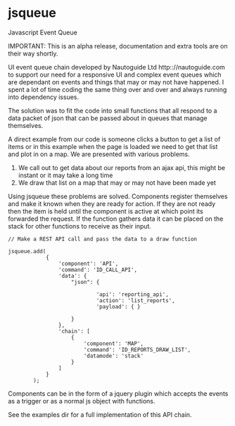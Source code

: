 jsqueue
=======

Javascript Event Queue

IMPORTANT: This is an alpha release, documentation and extra tools are on their way shortly.

UI event queue chain developed by Nautoguide Ltd http:://nautoguide.com to support our need for a responsive UI and complex event queues
which are dependant on events and things that may or may not have happened. I spent a lot of time coding the same thing over and over and always
running into dependency issues.

The solution was to fit the code into small functions that all respond to a data packet of json that can be passed about in queues that manage themselves.

A direct example from our code is someone clicks a button to get a list of items or in this example when the page is loaded we need
to get that list and plot in on a map. We are presented with various problems.

1. We call out to get data about our reports from an ajax api, this might be instant or it may take a long time
2. We draw that list on a map that may or may not have been made yet

Using jsqueue these problems are solved. Components register themselves and make it known when they are ready for action. If they are not ready then the item is held until
the component is active at which point its forwarded the request. If the function gathers data it can be placed on the stack for other functions to receive as their input.

```
// Make a REST API call and pass the data to a draw function

jsqueue.add(
            {
                'component': 'API',
                'command': 'ID_CALL_API',
                'data': {
                    "json": {

                            'api': 'reporting_api',
                            'action': 'list_reports',
                            'payload': { }

                    }
                },
                'chain': [
                    {
                        'component': 'MAP',
                        'command': 'ID_REPORTS_DRAW_LIST',
                        'datamode': 'stack'
                    }
                ]
            }
        );
```

Components can be in the form of a jquery plugin which accepts the events as a trigger or as a normal js object with functions.

See the examples dir for a full implementation of this API chain.

